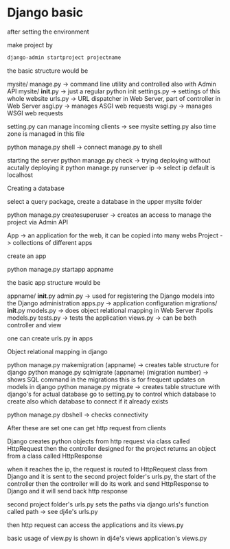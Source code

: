 # Django basic

after setting the environment 

make project by 

```bash
django-admin startproject projectname
```

the basic structure would be 

mysite/
    manage.py -> command line utility and controlled also with Admin API 
    mysite/
        __init__.py -> just a regular python init
        settings.py -> settings of this whole website
        urls.py -> URL dispatcher in Web Server, part of controller in Web Server
        asgi.py -> manages ASGI web requests
        wsgi.py -> manages WSGI web requests

setting.py can manage incoming clients -> see mysite setting.py
also time zone is managed in this file

python manage.py shell -> connect manage.py to shell

starting the server 
python manage.py check -> trying deploying without acutally deploying it
python manage.py runserver ip -> select ip default is localhost

Creating a database

select a query package, create a database in the upper mysite folder

python manage.py createsuperuser -> creates an access to manage the project via Admin API 

App -> an application for the web, it can be copied into many webs
Project -> collections of different apps

create an app

python manage.py startapp appname

the basic app structure would be 

appname/
    __init__.py
    admin.py -> used for registering the Django models into the Django administration
    apps.py -> application configuration
    migrations/
        __init__.py
    models.py -> does object relational mapping in Web Server #polls models.py
    tests.py -> tests the application 
    views.py -> can be both controller and view 

one can create urls.py in apps

Object relational mapping in django

python manage.py makemigration (appname) -> creates table structure for django
python manage.py sqlmigrate (appname) (migration number) -> shows SQL command in the migrations 
this is for frequent updates on models in django
python manage.py migrate -> creates table structure with django's for actual database
go to setting.py to control which database to create also which database to connect if it already exists

python manage.py dbshell -> checks connectivity

After these are set one can get http request from clients 

Django creates python objects from http request via class called HttpRequest
then the controller designed for the project returns an object from a class called HttpResponse

when it reaches the ip, the request is routed to HttpRequest class from Django and it is sent to the second project folder's urls.py, the start of the controller
then the controller will do its work and send HttpResponse to Django and it will send back http response

second project folder's urls.py sets the paths via django.urls's function called path -> see dj4e's urls.py

then http request can access the applications and its views.py

basic usage of view.py is shown in dj4e's views application's views.py
